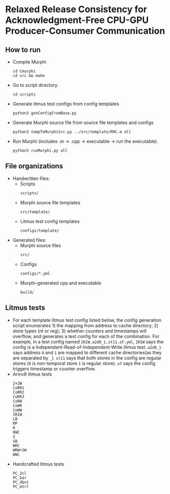 # Relaxed Release Consistency for Acknowledgment-Free CPU-GPU Producer-Consumer Communication

## How to run
- Compile Murphi
    ```
    cd Cmurphi
    cd src && make
    ```
- Go to script directory.
    ```
    cd scripts
    ```
- Generate litmus test configs from config templates
    ```
    python3 genConfigFromBase.py
    ```
- Generate Murphi source file from source file templates and configs 
    ```
    python3 tempToMurphiSrc.py ../src/template/RRC.m all
    ```
- Run Murphi (includes .m -> .cpp -> executable -> run the executable).
    ```
    python3 runMurphi.py all
    ```

## File organizations

- Handwritten files:
  - Scripts
    ```
    scripts/
    ```
  - Murphi source file templates
    ```
    src/template/
    ```
  - Litmus test config templates
    ```
    configs/template/
    ```
- Generated files:
  - Murphi source files
    ```
    src/
    ```
  - Configs
    ```
    configs/*.yml
    ```
  - Murphi-generated cpp and executable
    ```
    build/
    ```

## Litmus tests
- For each template litmus test config listed below, the config generation script enumerates 1) the mapping from address to cache directory; 2) store types (nt or reg); 3) whether counters and timestamps will overflow, and generates a test config for each of the combination. For example, in a test config named ```IRIW.a2d0_1.st11.of.yml```, ```IRIW``` says the config is a Independent-Read-of-Independent-Write litmus test. ```a2d0_1``` says address ```0``` and ```1``` are mapped to different cache directories(as they are separated by ```_```). ```st11``` says that both stores in the config are regular stores (```0``` is non-temporal store ```1``` is regular store). ```of``` says the config triggers timestamp or counter overflow.
- Armv8 litmus tests
    ```
    2+2W
    CoRR1
    CoRR2
    CoRR3
    CoRW
    CoWR
    CoWW
    IRIW
    LB
    MP
    R
    RWC
    S
    SB
    WRC
    WRW+2W
    WWC
    ```
- Handcrafted litmus tests
  ```
  PC_2cl
  PC_bar
  PC_dbst
  PC_mtrl
  ```